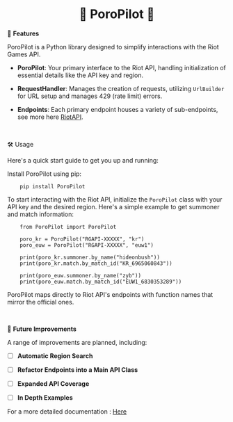 <h1 align="center">💫 PoroPilot 💫</h1>

🚀 **Features**

PoroPilot is a Python library designed to simplify interactions with the Riot Games API.

- **PoroPilot**: Your primary interface to the Riot API, handling initialization of essential details like the API key and region.

- **RequestHandler**: Manages the creation of requests, utilizing `UrlBuilder` for URL setup and manages 429 (rate limit) errors.

- **Endpoints**: Each primary endpoint houses a variety of sub-endpoints, see more here [RiotAPI](https://developer.riotgames.com/apis).

<br>

🛠️ Usage

Here's a quick start guide to get you up and running:

Install PoroPilot using pip:
    
        pip install PoroPilot

To start interacting with the Riot API, initialize the `PoroPilot` class with your API key and the desired region. Here's a simple example to get summoner and match information:

        from PoroPilot import PoroPilot
        
        poro_kr = PoroPilot("RGAPI-XXXXX", "kr")
        poro_euw = PoroPilot("RGAPI-XXXXX", "euw1")
        
        print(poro_kr.summoner.by_name("hideonbush"))
        print(poro_kr.match.by_match_id("KR_6965060843"))
        
        print(poro_euw.summoner.by_name("zyb"))
        print(poro_euw.match.by_match_id("EUW1_6830353289"))

PoroPilot maps directly to Riot API's endpoints with function names that mirror the official ones.

<br>

🚀 **Future Improvements**

A range of improvements are planned, including:

- [ ] **Automatic Region Search**

- [ ] **Refactor Endpoints into a Main API Class**

- [ ] **Expanded API Coverage**

- [ ] **In Depth Examples**

For a more detailed documentation : [Here](https://anuiit.github.io/poropilot-docs/)
